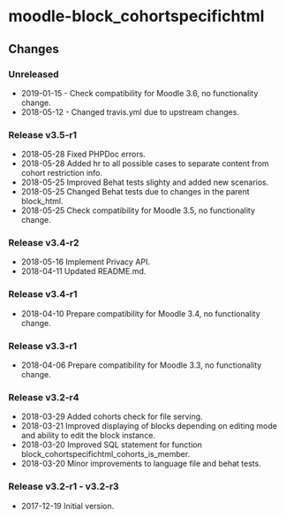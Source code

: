 moodle-block_cohortspecifichtml
===============================

Changes
-------

### Unreleased

* 2019-01-15 - Check compatibility for Moodle 3.6, no functionality change.
* 2018-05-12 - Changed travis.yml due to upstream changes.

### Release v3.5-r1

* 2018-05-28 Fixed PHPDoc errors.
* 2018-05-28 Added hr to all possible cases to separate content from cohort restriction info.
* 2018-05-25 Improved Behat tests slighty and added new scenarios.
* 2018-05-25 Changed Behat tests due to changes in the parent block_html.
* 2018-05-25 Check compatibility for Moodle 3.5, no functionality change.

### Release v3.4-r2

* 2018-05-16 Implement Privacy API.
* 2018-04-11 Updated README.md.

### Release v3.4-r1

* 2018-04-10 Prepare compatibility for Moodle 3.4, no functionality change.

### Release v3.3-r1

* 2018-04-06 Prepare compatibility for Moodle 3.3, no functionality change.

### Release v3.2-r4

* 2018-03-29 Added cohorts check for file serving.
* 2018-03-21 Improved displaying of blocks depending on editing mode and ability to edit the block instance.
* 2018-03-20 Improved SQL statement for function block_cohortspecifichtml_cohorts_is_member.
* 2018-03-20 Minor improvements to language file and behat tests.

### Release v3.2-r1 - v3.2-r3

* 2017-12-19 Initial version.
